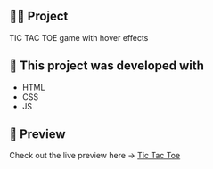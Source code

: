 ## ✍🏻 Project
TIC TAC TOE game with hover effects 

## 🚩 This project was developed with
- HTML
- CSS
- JS

## 🎨 Preview
Check out the live preview here → [Tic Tac Toe](https://rg16j.csb.app/)

